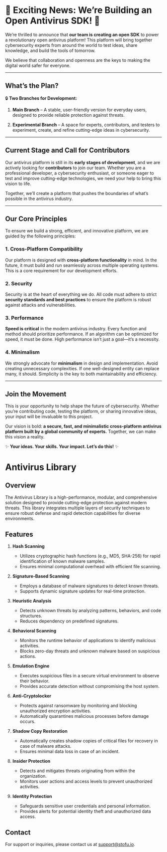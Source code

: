 # 🚀 Exciting News: We’re Building an Open Antivirus SDK! 🌟

We’re thrilled to announce that **our team is creating an open SDK** to power a revolutionary open antivirus platform! This platform will bring together cybersecurity experts from around the world to test ideas, share knowledge, and build the tools of tomorrow.

We believe that collaboration and openness are the keys to making the digital world safer for everyone.

---

## What’s the Plan?

🔒 **Two Branches for Development:**

1. **Main Branch** – A stable, user-friendly version for everyday users, designed to provide reliable protection against threats.

2. **Experimental Branch** – A space for experts, contributors, and testers to experiment, create, and refine cutting-edge ideas in cybersecurity.

---

## Current Stage and Call for Contributors

Our antivirus platform is still in its **early stages of development**, and we are actively looking for **contributors** to join our team. Whether you are a professional developer, a cybersecurity enthusiast, or someone eager to test and improve cutting-edge technologies, we need your help to bring this vision to life.

Together, we’ll create a platform that pushes the boundaries of what’s possible in the antivirus industry.

---

## Our Core Principles

To ensure we build a strong, efficient, and innovative platform, we are guided by the following principles:

### 1. Cross-Platform Compatibility
Our platform is designed with **cross-platform functionality** in mind. In the future, it must build and run seamlessly across multiple operating systems. This is a core requirement for our development efforts.

### 2. Security
Security is at the heart of everything we do. All code must adhere to strict **security standards and best practices** to ensure the platform is robust against attacks and vulnerabilities.

### 3. Performance
**Speed is critical** in the modern antivirus industry. Every function and method should prioritize performance. If an algorithm can be optimized for speed, it must be done. High performance isn’t just a goal—it’s a necessity.

### 4. Minimalism
We strongly advocate for **minimalism** in design and implementation. Avoid creating unnecessary complexities. If one well-designed entity can replace many, it should. Simplicity is the key to both maintainability and efficiency.

---

## Join the Movement

This is your opportunity to help shape the future of cybersecurity. Whether you’re contributing code, testing the platform, or sharing innovative ideas, your input will be invaluable to this project.

Our vision is bold: **a secure, fast, and minimalistic cross-platform antivirus platform built by a global community of experts.** Together, we can make this vision a reality.

✨ **Your ideas. Your skills. Your impact. Let’s do this!** ✨



# Antivirus Library

## Overview
The Antivirus Library is a high-performance, modular, and comprehensive solution designed to provide cutting-edge protection against modern threats. This library integrates multiple layers of security techniques to ensure robust defense and rapid detection capabilities for diverse environments.

## Features

1. **Hash Scanning**
   - Utilizes cryptographic hash functions (e.g., MD5, SHA-256) for rapid identification of known malware samples.
   - Ensures minimal computational overhead with efficient file scanning.

2. **Signature-Based Scanning**
   - Employs a database of malware signatures to detect known threats.
   - Supports dynamic signature updates for real-time protection.

3. **Heuristic Analysis**
   - Detects unknown threats by analyzing patterns, behaviors, and code structures.
   - Reduces dependency on predefined signatures.

4. **Behavioral Scanning**
   - Monitors the runtime behavior of applications to identify malicious activities.
   - Blocks zero-day threats and unknown malware based on suspicious actions.

5. **Emulation Engine**
   - Executes suspicious files in a secure virtual environment to observe their behavior.
   - Provides accurate detection without compromising the host system.

6. **Anti-Cryptolocker**
   - Protects against ransomware by monitoring and blocking unauthorized encryption activities.
   - Automatically quarantines malicious processes before damage occurs.

7. **Shadow Copy Restoration**
   - Automatically creates shadow copies of critical files for recovery in case of malware attacks.
   - Ensures minimal data loss in case of an incident.

8. **Insider Protection**
   - Detects and mitigates threats originating from within the organization.
   - Monitors user actions and access levels to prevent unauthorized activities.

9. **Identity Protection**
   - Safeguards sensitive user credentials and personal information.
   - Provides alerts for potential identity theft and unauthorized data access.


## Contact
For support or inquiries, please contact us at [support@stofu.io](mailto:support@stofu.io).
